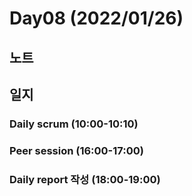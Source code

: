 # Day08 (2022/01/26)

## 노트

## 일지

### Daily scrum (10:00-10:10)

### Peer session (16:00-17:00)

### Daily report 작성 (18:00-19:00)
